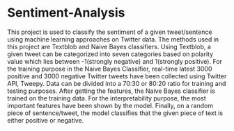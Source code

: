 # Sentiment-Analysis

This project is used to classify the sentiment of a given tweet/sentence using machine learning approaches on Twitter data. The methods used in this project are Textblob and Naive Bayes classifiers. 
Using Textblob, a given tweet can be categorized into seven categories based on polarity value which lies between -1(strongly negative) and 1(strongly positive). 
For the training purpose in the Naive Bayes Classifier, real-time latest 3000 positive and 3000 negative Twitter tweets have been collected using Twitter API, Tweepy. Data can be divided into a 70:30 or 80:20 ratio for training and testing purposes. After getting the features, the Naive Bayes classifier is trained on the training data. 
For the interpretability purpose, the most important features have been shown by the model. Finally, on a random piece of sentence/tweet, the model classifies that the given piece of text is either positive or negative. 

